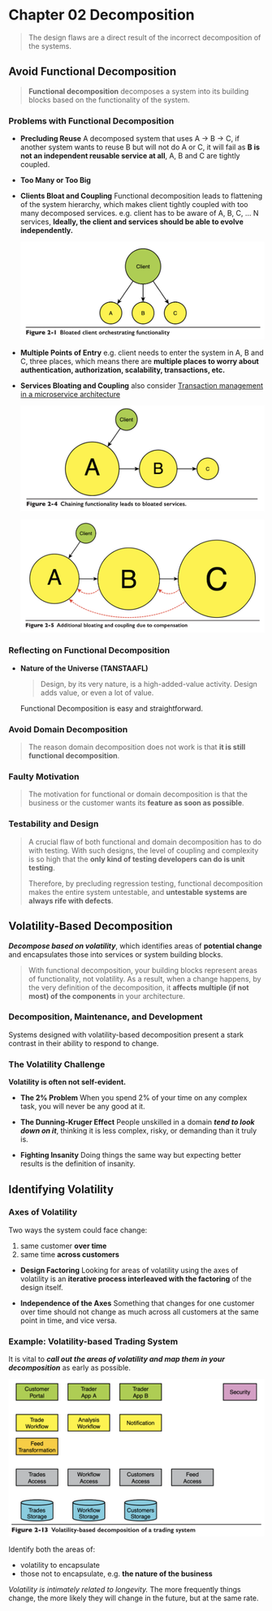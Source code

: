 # Chapter 02 Decomposition

> The design flaws are a direct result of the incorrect decomposition of the systems.

## Avoid Functional Decomposition

> **Functional decomposition** decomposes a system into its building blocks based on the functionality of the system.

### Problems with Functional Decomposition

- **Precluding Reuse**
    A decomposed system that uses A -> B -> C, if another system wants to reuse B but will not do A or C, it will fail as **B is not an independent reusable service at all**, A, B and C are tightly coupled.
- **Too Many or Too Big**
- **Clients Bloat and Coupling**
    Functional decomposition leads to flattening of the system hierarchy, which makes client tightly coupled with too many decomposed services. e.g. client has to be aware of A, B, C, ... N services, **Ideally, the client and services should be able to evolve independently.**

    ![](images/02.01.png)

- **Multiple Points of Entry**
    e.g. client needs to enter the system in A, B and C, three places, which means there are **multiple places to worry about authentication, authorization, scalability, transactions, etc.**
- **Services Bloating and Coupling**
    also consider [Transaction management in a microservice architecture](../mp/04.Managing_Transactions.md#Transaction%20management%20in%20a%20microservice%20architecture)

    ![](images/02.04.png)

    ![](images/02.05.png)

### Reflecting on Functional Decomposition

- **Nature of the Universe (TANSTAAFL)**

    > Design, by its very nature, is a high-added-value activity. Design adds value, or even a lot of value.

    Functional Decomposition is easy and straightforward.

### Avoid Domain Decomposition

> The reason domain decomposition does not work is that **it is still functional decomposition**.

### Faulty Motivation

> The motivation for functional or domain decomposition is that the business or the customer wants its **feature as soon as possible**.

### Testability and Design

> A crucial flaw of both functional and domain decomposition has to do with testing. With such designs, the level of coupling and complexity is so high that the **only kind of testing developers can do is unit testing**.
> 
> Therefore, by precluding regression testing, functional decomposition makes the entire system untestable, and **untestable systems are always rife with defects**.

## Volatility-Based Decomposition

***Decompose based on volatility***, which identifies areas of **potential change** and encapsulates those into services or system building blocks.

> With functional decomposition, your building blocks represent areas of functionality, not volatility. As a result, when a change happens, by the very definition of the decomposition, it **affects multiple (if not most) of the components** in your architecture.

### Decomposition, Maintenance, and Development

Systems designed with volatility-based decomposition present a stark contrast in their ability to respond to change.

### The Volatility Challenge

**Volatility is often not self-evident.**

- **The 2% Problem**
    When you spend 2% of your time on any complex task, you will never be any good at it.

- **The Dunning-Kruger Effect**
    People unskilled in a domain ***tend to look down on it***, thinking it is less complex, risky, or demanding than it truly is.

- **Fighting Insanity**
    Doing things the same way but expecting better results is the definition of insanity.

## Identifying Volatility

### Axes of Volatility

Two ways the system could face change:
1. same customer **over time**
2. same time **across customers**

- **Design Factoring**
    Looking for areas of volatility using the axes of volatility is an **iterative process interleaved with the factoring** of the design itself.

- **Independence of the Axes**
    Something that changes for one customer over time should not change as much across all customers at the same point in time, and vice versa.

### Example: Volatility-based Trading System

It is vital to ***call out the areas of volatility and map them in your decomposition*** as early as possible.

![](images/02.13.png)

Identify both the areas of:

- volatility to encapsulate
- those not to encapsulate, e.g. **the nature of the business**

*Volatility is intimately related to longevity.* The more frequently things change, the more likely they will change in the future, but at the same rate.
